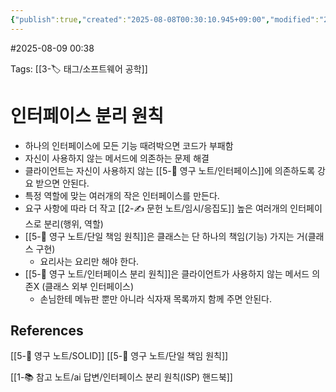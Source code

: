 ```yaml
---
{"publish":true,"created":"2025-08-08T00:30:10.945+09:00","modified":"2025-08-09T00:38:31.268+09:00","cssclasses":""}
---
```


#2025-08-09 00:38

Tags: [[3-🏷️ 태그/소프트웨어 공학]]

# 인터페이스 분리 원칙
- 하나의 인터페이스에 모든 기능 때려박으면 코드가 부패함
- 자신이 사용하지 않는 메서드에 의존하는 문제 해결
- 클라이언트는 자신이 사용하지 않는 [[5-💎 영구 노트/인터페이스]]에 의존하도록 강요 받으면 안된다.
- 특정 역할에 맞는 여러개의 작은 인터페이스를 만든다.
- 요구 사항에 따라 더 작고 [[2-✍️ 문헌 노트/임시/응집도]] 높은 여러개의 인터페이스로 분리(행위, 역할)
- [[5-💎 영구 노트/단일 책임 원칙]]은 클래스는 단 하나의 책임(기능) 가지는 거(클래스 구현)
	- 요리사는 요리만 해야 한다.
- [[5-💎 영구 노트/인터페이스 분리 원칙]]은 클라이언트가 사용하지 않는 메서드 의존X (클래스 외부 인터페이스)
	- 손님한테 메뉴판 뿐만 아니라 식자재 목록까지 함께 주면 안된다.

## References
[[5-💎 영구 노트/SOLID]]
[[5-💎 영구 노트/단일 책임 원칙]]

[[1-📚 참고 노트/ai 답변/인터페이스 분리 원칙(ISP) 핸드북]]